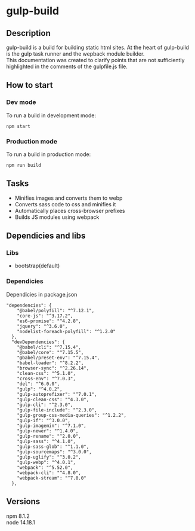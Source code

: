 # gulp-build

<h2>Description</h2>

gulp-build is a build for building static html sites. At the heart of gulp-build is the gulp task runner and the wepback module builder.<br/>
This documentation was created to clarify points that are not sufficiently highlighted in the comments of the gulpfile.js file.

<h2>How to start</h2>

<h3>Dev mode</h3>
To run a build in development mode:

```
npm start
```

<h3>Production mode</h3>
To run a build in production mode:

```
npm run build
```

<h2>Tasks</h2>

<ul>
  <li>Minifies images and converts them to webp</li>
  <li>Converts sass code to css and minifies it</li>
  <li>Automatically places cross-browser prefixes</li>
  <li>Builds JS modules using webpack</li>
</ul>
  
<h2>Dependicies and libs</h2>

<h3>Libs</h3>

<ul>
  <li>bootstrap(default)</li>
</ul>

<h3>Dependicies</h3>

Dependicies in package.json

```
"dependencies": {
    "@babel/polyfill": "^7.12.1",
    "core-js": "^3.17.2",
    "es6-promise": "^4.2.8",
    "jquery": "^3.6.0",
    "nodelist-foreach-polyfill": "^1.2.0"
  },
  "devDependencies": {
    "@babel/cli": "^7.15.4",
    "@babel/core": "^7.15.5",
    "@babel/preset-env": "^7.15.4",
    "babel-loader": "^8.2.2",
    "browser-sync": "^2.26.14",
    "clean-css": "^5.1.0",
    "cross-env": "^7.0.3",
    "del": "^6.0.0",
    "gulp": "^4.0.2",
    "gulp-autoprefixer": "^7.0.1",
    "gulp-clean-css": "^4.3.0",
    "gulp-cli": "^2.3.0",
    "gulp-file-include": "^2.3.0",
    "gulp-group-css-media-queries": "^1.2.2",
    "gulp-if": "^3.0.0",
    "gulp-imagemin": "^7.1.0",
    "gulp-newer": "^1.4.0",
    "gulp-rename": "^2.0.0",
    "gulp-sass": "^4.1.0",
    "gulp-sass-glob": "^1.1.0",
    "gulp-sourcemaps": "^3.0.0",
    "gulp-uglify": "^3.0.2",
    "gulp-webp": "^4.0.1",
    "webpack": "^5.52.0",
    "webpack-cli": "^4.8.0",
    "webpack-stream": "^7.0.0"
  },
```

<h2>Versions</h2>
npm 8.1.2 <br/>
node 14.18.1


